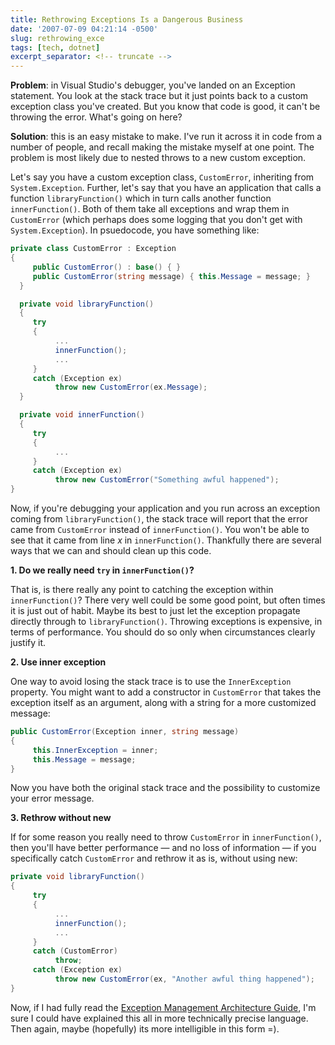 ```yaml
---
title: Rethrowing Exceptions Is a Dangerous Business
date: '2007-07-09 04:21:14 -0500'
slug: rethrowing_exce
tags: [tech, dotnet]
excerpt_separator: <!-- truncate -->
---
```


**Problem**: in Visual Studio's debugger, you've landed on an Exception
statement. You look at the stack trace but it just points back to a custom
exception class you've created. But you know that code is good, it can't be
throwing the error. What's going on here?

**Solution**: this is an easy mistake to make. I've run it across it in code
from a number of people, and recall making the mistake myself at one point. The
problem is most likely due to nested throws to a new custom exception.

<!-- truncate -->

Let's say you have a custom exception class, `CustomError`, inheriting from
`System.Exception`. Further, let's say that you have an application that calls a
function `libraryFunction()` which in turn calls another function
`innerFunction()`. Both of them take all exceptions and wrap them in
`CustomError` (which perhaps does some logging that you don't get with
`System.Exception`). In psuedocode, you have something like:

```csharp
private class CustomError : Exception
{
     public CustomError() : base() { }
     public CustomError(string message) { this.Message = message; }
  }

  private void libraryFunction()
  {
     try
     {
          ...
          innerFunction();
          ...
     }
     catch (Exception ex)
          throw new CustomError(ex.Message);
  }

  private void innerFunction()
  {
     try
     {
          ...
     }
     catch (Exception ex)
          throw new CustomError("Something awful happened");
}
```

Now, if you're debugging your application and you run across an exception coming
from `libraryFunction()`, the stack trace will report that the error came from
`CustomError` instead of `innerFunction()`. You won't be able to see that it
came from line _x_ in `innerFunction()`. Thankfully there are several ways that
we can and should clean up this code.

**1. Do we really need `try` in `innerFunction()`?**

That is, is there really any point to catching the exception within
`innerFunction()`? There very well could be some good point, but often times it
is just out of habit. Maybe its best to just let the exception propagate
directly through to `libraryFunction()`. Throwing exceptions is expensive, in
terms of performance. You should do so only when circumstances clearly justify
it.

**2. Use inner exception**

One way to avoid losing the stack trace is to use the `InnerException` property.
You might want to add a constructor in `CustomError` that takes the exception
itself as an argument, along with a string for a more customized message:

```csharp
public CustomError(Exception inner, string message)
{
     this.InnerException = inner;
     this.Message = message;
}
```

Now you have both the original stack trace and the possibility to customize your
error message.

**3. Rethrow without new**

If for some reason you really need to throw `CustomError` in `innerFunction()`,
then you'll have better performance &#8212; and no loss of information &#8212;
if you specifically catch `CustomError` and rethrow it as is, without using new:

```csharp
private void libraryFunction()
{
     try
     {
          ...
          innerFunction();
          ...
     }
     catch (CustomError)
          throw;
     catch (Exception ex)
          throw new CustomError(ex, "Another awful thing happened");
}
```

Now, if I had fully read the [Exception
Management Architecture Guide](http://msdn2.microsoft.com/en-us/library/ms954599.aspx), I'm sure I could have explained this all in
more technically precise language. Then again, maybe (hopefully) its more
intelligible in this form =).
